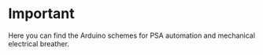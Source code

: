 # Important
Here you can find the Arduino schemes for PSA automation and mechanical electrical breather. 
